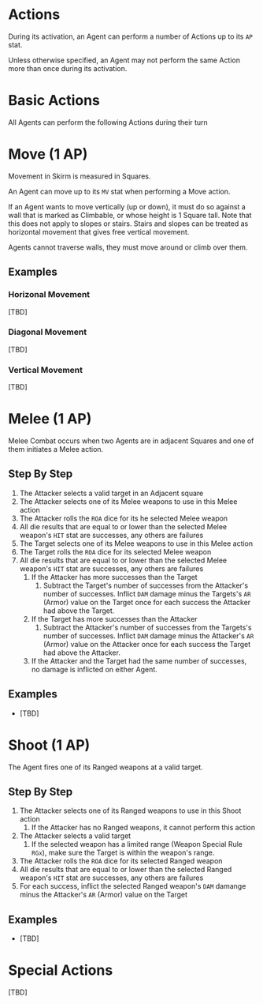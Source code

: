 # Actions

During its activation, an Agent can perform a number of Actions up to its `AP` stat.

Unless otherwise specified, an Agent may not perform the same Action more than once during its activation.

# Basic Actions

All Agents can perform the following Actions during their turn

# Move (1 AP)

Movement in Skirm is measured in Squares.

An Agent can move up to its `MV` stat when performing a Move action. 

If an Agent wants to move vertically (up or down), it must do so against a wall that is marked as Climbable, or whose height is 1 Square tall. Note that this does not apply to slopes or stairs. Stairs and slopes can be treated as horizontal movement that gives free vertical movement.

Agents cannot traverse walls, they must move around or climb over them.

## Examples

### Horizonal Movement

[TBD]

### Diagonal Movement

[TBD]

### Vertical Movement

[TBD]

# Melee (1 AP)

Melee Combat occurs when two Agents are in adjacent Squares and one of them initiates a Melee action.

## Step By Step

1. The Attacker selects a valid target in an Adjacent square
1. The Attacker selects one of its Melee weapons to use in this Melee action
1. The Attacker rolls the `ROA` dice for its he selected Melee weapon
1. All die results that are equal to or lower than the selected Melee weapon's `HIT` stat are successes, any others are failures
1. The Target selects one of its Melee weapons to use in this Melee action
1. The Target rolls the `ROA` dice for its selected Melee weapon
1. All die results that are equal to or lower than the selected Melee weapon's `HIT` stat are successes, any others are failures
    1. If the Attacker has more successes than the Target
        1. Subtract the Target's number of successes from the Attacker's number of successes. Inflict `DAM` damage minus the Targets's `AR` (Armor) value on the Target once for each success the Attacker had above the Target.
    1. If the Target has more successes than the Attacker
        1. Subtract the Attacker's number of successes from the Targets's number of successes. Inflict `DAM` damage minus the Attacker's `AR` (Armor) value on the Attacker once for each success the Target had above the Attacker.
    1. If the Attacker and the Target had the same number of successes, no damage is inflicted on either Agent.
    

## Examples

* [TBD]

# Shoot (1 AP)

The Agent fires one of its Ranged weapons at a valid target.

## Step By Step

1. The Attacker selects one of its Ranged weapons to use in this Shoot action
    1. If the Attacker has no Ranged weapons, it cannot perform this action
1. The Attacker selects a valid target
    1. If the selected weapon has a limited range (Weapon Special Rule `RGx`), make sure the Target is within the weapon's range.
1. The Attacker rolls the `ROA` dice for its selected Ranged weapon
1. All die results that are equal to or lower than the selected Ranged weapon's `HIT` stat are successes, any others are failures
1. For each success, inflict the selected Ranged weapon's `DAM` damange minus the Attacker's `AR` (Armor) value on the Target


## Examples

* [TBD]

# Special Actions

[TBD]
